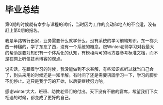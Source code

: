 # 毕业总结

第0期的时候就有幸参与课程的试听，当时因为工作的变动和地点的不合适，没有赶上第0期的报名。  

我是半路转行出家，业务需要什么就学什么，没有系统的学习前端知识。东一榔头西一棒槌的，学了东忘了西，没有一个系统的概念。跟Winter老师学习对我最大的帮助是要对知识有一个体系化的认知，有模棱两可的地方要参考标准文档，而不是在网上听信技术博客的观点。  

说实话，在跟着学习的时候，我没能做到不求甚解，有些知识点听过就当自己会了，到头来用的时候还是一知半解。有时间了还是需要巩固学习一下，学习的脚步不能停止。这只是我学习的开始，以后要继续努力呐。  

感谢winter大大、班班、助教老师们的付出。天下没有不散的宴席，希望我们下次相遇的时候，都变成了更好的自己。